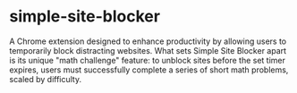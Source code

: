 # simple-site-blocker

A Chrome extension designed to enhance productivity by allowing users to temporarily block distracting websites. What sets Simple Site Blocker apart is its unique "math challenge" feature: to unblock sites before the set timer expires, users must successfully complete a series of short math problems, scaled by difficulty.
